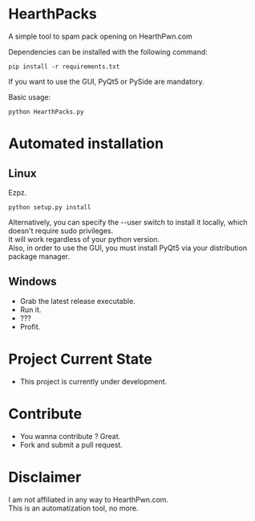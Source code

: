 HearthPacks
==============

A simple tool to spam pack opening on HearthPwn.com  

Dependencies can be installed with the following command:
```
pip install -r requirements.txt
```

If you want to use the GUI, PyQt5 or PySide are mandatory.  

Basic usage:
```
python HearthPacks.py
```

Automated installation
==============

Linux
--------------

Ezpz.
```
python setup.py install
```
Alternatively, you can specify the --user switch to install it locally, which doesn't require sudo privileges.  
It will work regardless of your python version.  
Also, in order to use the GUI, you must install PyQt5 via your distribution package manager.  

Windows
-------------

* Grab the latest release executable.
* Run it.
* ???
* Profit.

Project Current State
==============

* This project is currently under development.

Contribute
==============

* You wanna contribute ? Great.
* Fork and submit a pull request.

Disclaimer
==============

I am not affiliated in any way to HearthPwn.com.  
This is an automatization tool, no more.  
